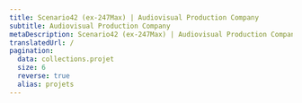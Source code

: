```yaml
---
title: Scenario42 (ex-247Max) | Audiovisual Production Company
subtitle: Audiovisual Production Company
metaDescription: Scenario42 (ex-247Max) | Audiovisual Production Company
translatedUrl: /
pagination:
  data: collections.projet
  size: 6
  reverse: true
  alias: projets
---
```

